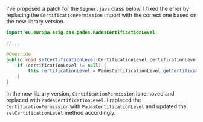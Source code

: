 I've proposed a patch for the `Signer.java` class below. I fixed the error by replacing the `CertificationPermission` import with the correct one based on the new library version.

```java
import eu.europa.esig.dss.pades.PadesCertificationLevel;

//...

@Override
public void setCertificationLevel(CertificationLevel certificationLevel) {
    if (certificationLevel != null) {
        this.certificationLevel = PadesCertificationLevel.getCertificationLevel(certificationLevel.name());
    }
}
```

In the new library version, `CertificationPermission` is removed and replaced with `PadesCertificationLevel`. I replaced the `CertificationPermission` with `PadesCertificationLevel` and updated the `setCertificationLevel` method accordingly.